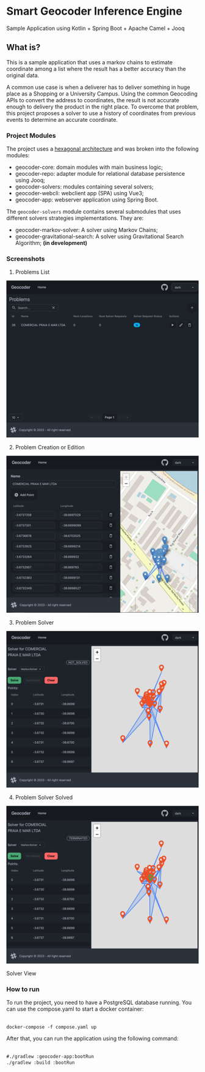 # Smart Geocoder Inference Engine

Sample Application using Kotlin + Spring Boot + Apache Camel + Jooq

## What is?

This is a sample application that uses a markov chains to estimate coordinate among a list where the result has a better
accuracy than the original data.

A common use case is when a deliverer has to deliver something in huge place as a Shopping or a University Campus. Using
the common Geocoding APIs to convert the address to coordinates, the result is not accurate enough to delivery the
product in the right place. To overcome that problem, this project proposes a solver to use a history of coordinates
from previous events to determine an accurate coordinate.

### Project Modules

The project uses a [hexagonal architecture](https://jmgarridopaz.github.io/content/articles.html) and was broken into
the following modules:

* geocoder-core: domain modules with main business logic;
* geocoder-repo: adapter module for relational database persistence using Jooq;
* geocoder-solvers: modules containing several solvers;
* geocoder-webcli: webclient app (SPA) using Vue3;
* geocoder-app: webserver application using Spring Boot.

The `geocoder-solvers` module contains several submodules that uses different solvers strategies implementations. They
are:

* geocoder-markov-solver: A solver using Markov Chains;
* geocoder-gravitational-search: A solver using Gravitational Search Algorithm; **(in development)**

### Screenshots

1. Problems List

![Problems List](docs/images/1-problems.png)

2. Problem Creation or Edition

![Problem Creation or Edition](docs/images/2-problem_create_or_edit.png)

3. Problem Solver

![Problem Solver](docs/images/3-problem_solver.png)

4. Problem Solver Solved

![Problem Solver Solved](docs/images/4-problem_solver_resolved.png)

Solver View

### How to run

To run the project, you need to have a PostgreSQL database running. You can use the compose.yaml to start a docker
container:

```shell

docker-compose -f compose.yaml up

```

After that, you can run the application using the following command:

```shell

#./gradlew :geocoder-app:bootRun
./gradlew :build :bootRun

```
